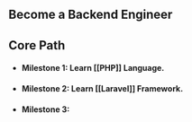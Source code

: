 
## Become a Backend Engineer

## **Core Path**

- #### Milestone 1: Learn [[PHP]] Language.
- #### Milestone 2: Learn [[Laravel]] Framework.
- #### Milestone 3: 

